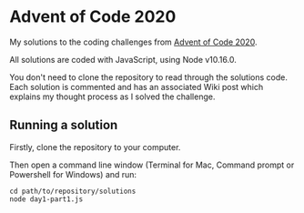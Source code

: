 # Advent of Code 2020

My solutions to the coding challenges from [Advent of Code 2020](https://adventofcode.com/2020/).

All solutions are coded with JavaScript, using Node v10.16.0. 

You don't need to clone the repository to read through the solutions code. Each solution is commented and has an associated Wiki post which explains my thought process as I solved the challenge.

## Running a solution

Firstly, clone the repository to your computer.

Then open a command line window (Terminal for Mac, Command prompt or Powershell for Windows) and run:

```
cd path/to/repository/solutions
node day1-part1.js
```
